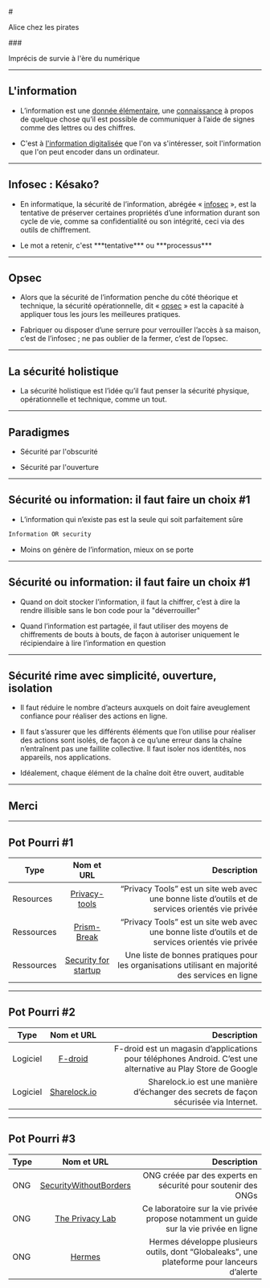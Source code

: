 #<p class="fragment highlight-blue">Alice chez les pirates</p>

###<p class="fragment highlight-red">Imprécis de survie à l'ère du numérique</p>

---

## L'information
- <p class="fragment fade-up">L’information est une <u>donnée élémentaire</u>, une <u>connaissance</u> à propos de quelque chose qu’il est possible de communiquer à l’aide de signes comme des lettres ou des chiffres.</p>
- <p class="fragment fade-down">C'est à <u>l'information digitalisée</u> que l'on va s'intéresser, soit l'information que l'on peut encoder dans un ordinateur.</p>

---

## Infosec : Késako?
- <p class="fragment fade-up">En informatique, la sécurité de l’information, abrégée « <u>infosec</u> », est la tentative de préserver certaines propriétés d’une information durant son cycle de vie, comme sa confidentialité ou son intégrité, ceci via des outils de chiffrement.</p>
- <p class="fragment fade-down"> Le mot a retenir, c'est ***tentative*** ou ***processus*** </p>
---

## Opsec
- 	<p class="fragment fade-up">Alors que la sécurité de l’information penche du côté théorique et technique, la sécurité opérationnelle, dit « <u>opsec</u> » est la capacité à appliquer tous les jours les meilleures pratiques. </p>
- <p class="fragment fade-down">Fabriquer ou disposer d’une serrure pour verrouiller l’accès à sa maison, c’est de l’infosec ; ne pas oublier de la fermer, c’est de l’opsec.</p>

---

## La sécurité holistique
- 	<p class="fragment fade-up">La sécurité holistique est l’idée qu’il faut penser la sécurité physique, opérationnelle et technique, comme un tout.</p>

---
## Paradigmes
- <p class="fragment highlight-current-blue"> Sécurité par l'obscurité </p>
- <p class="fragment highlight-current-green"> Sécurité par l'ouverture </p>
---

## Sécurité ou information: il faut faire un choix #1
 
- <p class="fragment highlight-current-blue">L’information qui n’existe pas est la seule qui soit parfaitement sûre</p>
```javascript
Information OR security
```
- <p class="fragment highlight-current-green">Moins on génère de l’information, mieux on se porte</p>

---

## Sécurité ou information: il faut faire un choix #1

- <p class="fragment highlight-current-blue">Quand on doit stocker l’information, il faut la chiffrer, c’est à dire la rendre illisible sans le bon code pour la "déverrouiller"</p>
- <p class="fragment highlight-current-green">Quand l’information est partagée, il faut utiliser des moyens de chiffrements de bouts à bouts, de façon à autoriser uniquement le récipiendaire à lire l’information en question</p> 

---

## Sécurité rime avec simplicité, ouverture, isolation

- <p class="fragment highlight-current-blue"> Il faut réduire le nombre d’acteurs auxquels on doit faire aveuglement confiance pour réaliser des actions en ligne. </p>
- <p class="fragment highlight-current-green"> Il faut s’assurer que les différents éléments que l’on utilise pour réaliser des actions sont isolés, de façon à ce qu’une erreur dans la chaîne n’entraînent pas une faillite collective. Il faut isoler nos identités, nos appareils, nos applications. </p>
- <p class="fragment highlight-current-red"> Idéalement, chaque élément de la chaîne doit être ouvert, auditable </p>

---

## Merci

---

## Pot Pourri #1
|Type|Nom et URL|Description|
|- |:--:| -:|
| Resources      | <a href="https://privacytools.io">Privacy-tools</a> |  “Privacy Tools” est un site web avec une bonne liste d’outils et de services orientés vie privée |
|Ressources|<a href="https://prism-break.org/en/">Prism-Break</a>|“Privacy Tools” est un site web avec une bonne liste d’outils et de services orientés vie privée|
|Ressources|<a href="https://github.com/forter/security-101-for-saas-startups/blob/master/security.md">Security for startup</a>|Une liste de bonnes pratiques pour les organisations utilisant en majorité des services en ligne|
---

## Pot Pourri #2
|Type|Nom et URL|Description|
|- |:--:| -:|
|Logiciel|<a href="https://f-droid.org">F-droid</a>|F-droid est un magasin d’applications pour téléphones Android. C’est une alternative au Play Store de Google|
| Logiciel | <a href="https://sharelock.io">Sharelock.io</a> | Sharelock.io est une manière d’échanger des secrets de façon sécurisée via Internet.|
---

## Pot Pourri #3

|Type|Nom et URL|Description|
|- |:--:| -:|
|ONG|<a href="https://www.securitywithoutborders.org">SecurityWithoutBorders</a>|ONG créée par des experts en sécurité pour soutenir des ONGs|
|ONG|<a href="https://privacylab.yale.edu/">The Privacy Lab</a>|Ce laboratoire sur la vie privée propose notamment un guide sur la vie privée en ligne|
|ONG|<a href="https://www.hermescenter.org">Hermes</a>|Hermes développe plusieurs outils, dont “Globaleaks”, une plateforme pour lanceurs d’alerte|

